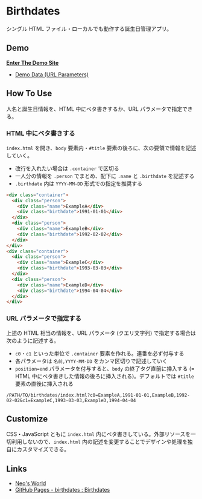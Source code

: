 # Birthdates

シングル HTML ファイル・ローカルでも動作する誕生日管理アプリ。


## Demo

__[Enter The Demo Site](https://neos21.github.io/birthdates/)__

- [Demo Data (URL Parameters)](https://neos21.github.io/birthdates/?c0=ExampleA,1991-01-01,ExampleB,1992-02-02&c1=ExampleC,1993-03-03,ExampleD,1994-04-04)


## How To Use

人名と誕生日情報を、HTML 中にベタ書きするか、URL パラメータで指定できる。

### HTML 中にベタ書きする

`index.html` を開き、`body` 要素内・`#title` 要素の後ろに、次の要領で情報を記述していく。

- 改行を入れたい場合は `.container` で区切る
- 一人分の情報を `.person` でまとめ、配下に `.name` と `.birthdate` を記述する
- `.birthdate` 内は `YYYY-MM-DD` 形式での指定を推奨する

```html
<div class="container">
  <div class="person">
    <div class="name">ExampleA</div>
    <div class="birthdate">1991-01-01</div>
  </div>
  <div class="person">
    <div class="name">ExampleB</div>
    <div class="birthdate">1992-02-02</div>
  </div>
</div>
<div class="container">
  <div class="person">
    <div class="name">ExampleC</div>
    <div class="birthdate">1993-03-03</div>
  </div>
  <div class="person">
    <div class="name">ExampleD</div>
    <div class="birthdate">1994-04-04</div>
  </div>
</div>
```

### URL パラメータで指定する

上述の HTML 相当の情報を、URL パラメータ (クエリ文字列) で指定する場合は次のように記述する。

- `c0`・`c1` といった単位で `.container` 要素を作れる。連番を必ず付与する
- 各パラメータは `名前,YYYY-MM-DD` をカンマ区切りで記述していく
- `position=end` パラメータを付与すると、`body` の終了タグ直前に挿入する (= HTML 中にベタ書きした情報の後ろに挿入される)。デフォルトでは `#title` 要素の直後に挿入される

```
/PATH/TO/birthdates/index.html?c0=ExampleA,1991-01-01,ExampleB,1992-02-02&c1=ExampleC,1993-03-03,ExampleD,1994-04-04
```


## Customize

CSS・JavaScript ともに `index.html` 内にベタ書きしている。外部リソースを一切利用しないので、`index.html` 内の記述を変更することでデザインや処理を独自にカスタマイズできる。


## Links

- [Neo's World](https://neos21.net/)
- [GitHub Pages - birthdates : Birthdates](https://neos21.github.io/birthdates)
